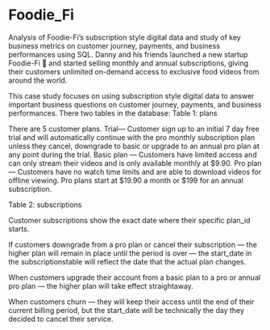 # Foodie_Fi
Analysis of Foodie-Fi’s subscription style digital data and study of key business metrics on customer journey, payments, and business performances using SQL.
Danny and his friends launched a new startup Foodie-Fi 🥑 and started selling monthly and annual subscriptions, giving their customers unlimited on-demand access to exclusive food videos from around the world.

This case study focuses on using subscription style digital data to answer important business questions on customer journey, payments, and business performances.
There two tables in the database: 
Table 1: plans

There are 5 customer plans.
Trial— Customer sign up to an initial 7 day free trial and will automatically continue with the pro monthly subscription plan unless they cancel, downgrade to basic or upgrade to an annual pro plan at any point during the trial.
Basic plan — Customers have limited access and can only stream their videos and is only available monthly at $9.90.
Pro plan — Customers have no watch time limits and are able to download videos for offline viewing. Pro plans start at $19.90 a month or $199 for an annual subscription.

Table 2: subscriptions

Customer subscriptions show the exact date where their specific plan_id starts.

If customers downgrade from a pro plan or cancel their subscription — the higher plan will remain in place until the period is over — the start_date in the subscriptionstable will reflect the date that the actual plan changes.

When customers upgrade their account from a basic plan to a pro or annual pro plan — the higher plan will take effect straightaway.

When customers churn — they will keep their access until the end of their current billing period, but the start_date will be technically the day they decided to cancel their service.
